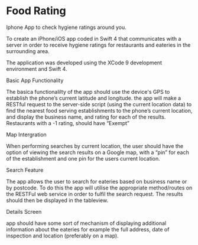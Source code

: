 # Food Rating
Iphone App to check hygiene ratings around you.

To create an iPhone/iOS app coded in Swift 4 that communicates with a server in order to receive hygiene ratings 
for restaurants and eateries in the surrounding area.

The application was developed using the XCode 9 development environment and Swift 4.

Basic App Functionality 

The basica functionalilty of the app should use the device's GPS to establish the phone’s current latitude and longitude. the app
will make a RESTful request to the server-side script (using the current location data) to find the
nearest food serving establishments to the phone’s current location, and display the business name, and
rating for each of the results. Restaurants with a -1 rating, should have “Exempt”

Map Intergration 

When performing searches by current location, the user should have the option of viewing the search
results on a Google map, with a “pin” for each of the establishment and one pin for the users current
location. 

Search Feature 

The app allows the user to search for eateries based on business name or by postcode. To do this
the app will utilise the appropriate method/routes on the RESTFul web service in order to fulfil the
search request. The results should then be displayed in the tableview.

Details Screen 

app should have some sort of mechanism of displaying additional information about the eateries
for example the full address, date of inspection and location (preferably on a map).

